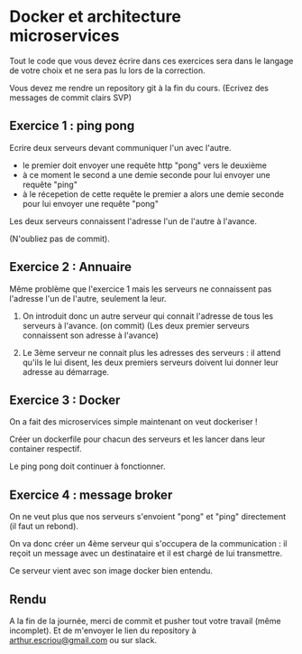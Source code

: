 # Docker et architecture microservices

Tout le code que vous devez écrire dans ces exercices sera dans le langage de votre choix et ne sera pas lu lors de la correction.

Vous devez me rendre un repository git à la fin du cours. (Ecrivez des messages de commit clairs SVP)

## Exercice 1 : ping pong

Ecrire deux serveurs devant communiquer l'un avec l'autre.

- le premier doit envoyer une requête http "pong" vers le deuxième
- à ce moment le second a une demie seconde pour lui envoyer une requête "ping"
- à le récepetion de cette requête le premier a alors une demie seconde pour lui envoyer une requête "pong"

Les deux serveurs connaissent l'adresse l'un de l'autre à l'avance.

(N'oubliez pas de commit).

## Exercice 2 : Annuaire

Même problème que l'exercice 1 mais les serveurs ne connaissent pas l'adresse l'un de l'autre, seulement la leur.

1. On introduit donc un autre serveur qui connait l'adresse de tous les serveurs à l'avance. (on commit)
   (Les deux premier serveurs connaissent son adresse à l'avance)

2) Le 3ème serveur ne connait plus les adresses des serveurs : il attend qu'ils le lui disent, les deux premiers serveurs doivent lui donner leur adresse au démarrage.

## Exercice 3 : Docker

On a fait des microservices simple maintenant on veut dockeriser !

Créer un dockerfile pour chacun des serveurs et les lancer dans leur container respectif.

Le ping pong doit continuer à fonctionner.

## Exercice 4 : message broker

On ne veut plus que nos serveurs s'envoient "pong" et "ping" directement (il faut un rebond).

On va donc créer un 4ème serveur qui s'occupera de la communication : il reçoit un message avec un destinataire et il est chargé de lui transmettre.

Ce serveur vient avec son image docker bien entendu.

## Rendu

A la fin de la journée, merci de commit et pusher tout votre travail (même incomplet). Et de m'envoyer le lien du repository à arthur.escriou@gmail.com ou sur slack.

